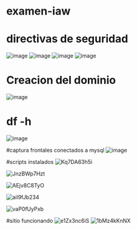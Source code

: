 # examen-iaw

# directivas de seguridad
![image](https://github.com/user-attachments/assets/c5a4ff71-61d4-46f4-99c5-df41b57eaa6a)
![image](https://github.com/user-attachments/assets/fff313b7-5da4-44f5-bd31-4c0e4e3217c2)
![image](https://github.com/user-attachments/assets/ab62e7b1-0ae8-41be-a1d3-643157a305ba)
![image](https://github.com/user-attachments/assets/b500816e-2400-4359-bd94-841e400c4c4c)



# Creacion del dominio
![image](https://github.com/user-attachments/assets/cbb79428-d05b-47f2-ae00-1a6725c3987b)


# df -h
![image](https://github.com/user-attachments/assets/7f7a70d7-8457-4af0-99ad-206be5934fd3)

#captura frontales conectados a mysql
![image](https://github.com/user-attachments/assets/54b88eba-84bd-40eb-8fcf-83fe9c68a14c)


#scripts instalados
![Kq7DA63h5i](https://github.com/user-attachments/assets/889f254e-b475-482b-b2db-f252e943ffd6)

![JnzBWp7Hzt](https://github.com/user-attachments/assets/1f8ca416-6f61-4c16-b108-e8143c7e3d5a)

![AEjv8C8TyO](https://github.com/user-attachments/assets/f8c4ff74-cd9a-4d3e-a22f-8f65bf6f8edf)

![ail9fJb234](https://github.com/user-attachments/assets/9fbd8ccd-3050-45ce-9eb8-0f5cddd1f4ce)

![vaP0fUyPxb](https://github.com/user-attachments/assets/beeb8b03-41d7-4abd-bbbb-5db30a76db73)

#sitio funcionando
![e1Zx3nc6iS](https://github.com/user-attachments/assets/e8d8a603-7e86-4046-86dc-44fe8f9fd4c3)
![1bMz4kKnNX](https://github.com/user-attachments/assets/07b951d1-f70c-4d71-94db-a061c4219c00)


